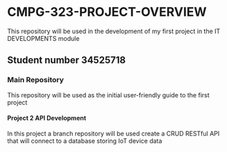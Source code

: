 # CMPG-323-PROJECT-OVERVIEW
This repository will be used in the development of my first project in the IT DEVELOPMENTS module

## Student number 34525718

### Main Repository
This repository will be used as the initial user-friendly guide to the first project 

#### Project 2 API Development
In this project a branch repository will be used create a CRUD RESTful API that will connect to a database storing IoT device data

